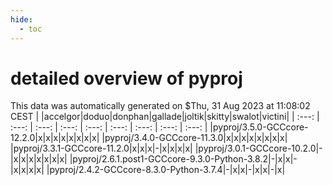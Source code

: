 ```yaml
---
hide:
  - toc
---
```


detailed overview of pyproj
===========================


This data was automatically generated on $Thu, 31 Aug 2023 at 11:08:02 CEST
| |accelgor|doduo|donphan|gallade|joltik|skitty|swalot|victini|
| :---: | :---: | :---: | :---: | :---: | :---: | :---: | :---: | :---: |
|pyproj/3.5.0-GCCcore-12.2.0|x|x|x|x|x|x|x|x|
|pyproj/3.4.0-GCCcore-11.3.0|x|x|x|x|x|x|x|x|
|pyproj/3.3.1-GCCcore-11.2.0|x|x|x|-|x|x|x|x|
|pyproj/3.0.1-GCCcore-10.2.0|-|x|x|x|x|x|x|x|
|pyproj/2.6.1.post1-GCCcore-9.3.0-Python-3.8.2|-|x|x|-|x|x|x|x|
|pyproj/2.4.2-GCCcore-8.3.0-Python-3.7.4|-|x|x|-|x|x|-|x|
